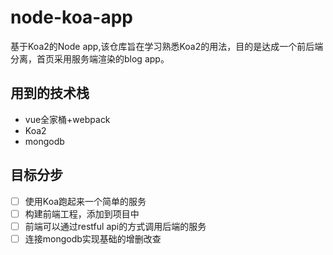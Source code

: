 # node-koa-app

基于Koa2的Node app,该仓库旨在学习熟悉Koa2的用法，目的是达成一个前后端分离，首页采用服务端渲染的blog app。

## 用到的技术栈

- vue全家桶+webpack
- Koa2
- mongodb

## 目标分步

- [ ] 使用Koa跑起来一个简单的服务
- [ ] 构建前端工程，添加到项目中
- [ ] 前端可以通过restful api的方式调用后端的服务
- [ ] 连接mongodb实现基础的增删改查
